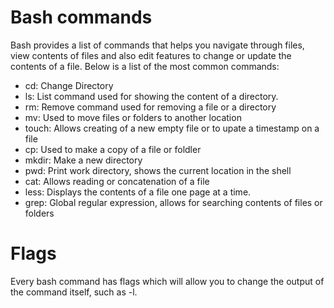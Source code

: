 # Bash commands

Bash provides a list of commands that helps you navigate through files, view contents of files and also edit features to change or update the contents of a file. Below is a list of the most common commands:

- cd: Change Directory
- ls: List command used for showing the content of a directory.
- rm: Remove command used for removing a file or a directory
- mv: Used to move files or folders to another location
- touch: Allows creating of a new empty file or to upate a timestamp on a file
- cp: Used to make a copy of a file or foldler
- mkdir: Make a new directory
- pwd: Print work directory, shows the current location in the shell
- cat: Allows reading or concatenation of a file
- less: Displays the contents of a file one page at a time.
- grep: Global regular expression, allows for searching contents of files or folders

# Flags

Every bash command has flags which will allow you to change the output of the command itself, such as -l.
